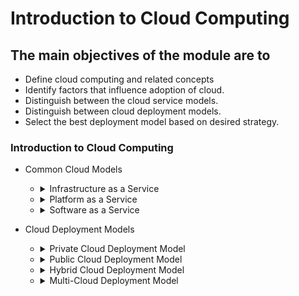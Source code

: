 # Introduction to Cloud Computing

## The main objectives of the module are to
 - Define cloud computing and related concepts
 - Identify factors that influence adoption of cloud.
 - Distinguish between the cloud service models.
 - Distinguish between cloud deployment models.
 - Select the best deployment model based on desired strategy.

### Introduction to Cloud Computing
 - Common Cloud Models
   - <details>
        <summary>Infrastructure as a Service</summary>
        <img src="./images/iaas.png"
            alt="Infrastructure as a Service"
            width="250" height="150">
     </details>
   - <details>
        <summary>Platform as a Service</summary>
        <img src="./images/paas.png"
            alt="Platform as a Service"
            width="250" height="150">
     </details>
   - <details>
        <summary>Software as a Service</summary>
        <img src="./images/saas.png"
            alt="Software as a Service"
            width="250" height="150">
     </details>

- Cloud Deployment Models
  - <details>
        <summary>Private Cloud Deployment Model</summary>
        <img src="./images/privateCloudDeploymentModel.png"
             alt="Private Cloud Deployment Model"
             width="250" height="150"> 
    </details>
  - <details>
        <summary>Public Cloud Deployment Model</summary>
        <img src="./images/publicCloudDeploymentModel.png"
             alt="Public Cloud Deployment Model"
             width="250" height="150"> 
    </details>
  - <details>
        <summary>Hybrid Cloud Deployment Model</summary>
        <img src="./images/hybridCloudDeploymentModel.png"
             alt="Hybrid Cloud Deployment Model"
             width="250" height="150"> 
    </details>
  - <details>
        <summary>Multi-Cloud Deployment Model</summary>
        <img src="./images/multiCloudDeploymentModel.png"
             alt="Multi-Cloud Deployment Model"
             width="250" height="150"> 
    </details>

